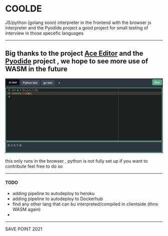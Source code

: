 # COOLDE
JS/python (golang soon) interpreter in the frontend with the browser js interpreter and the Pyodide project
a good project for small testing of interview in those specefic languages 
 

---
Big thanks to the project [Ace Editor](https://ace.c9.io/)
and the [Pyodide](https://ace.c9.io/) project , we hope to see more use of WASM in the future
---

![Image Title](img/Capture.PNG)

this only runs in the browser , python is not fully set up
if you want to contribute feel free to do so 

---
#### TODO

- adding pipeline to autodeploy to heroku
- adding pipeline to autodeploy to Dockerhub
- find any other lang that can bu interpreted/compiled in clientside (thnx WASM again)
- 
---
SAVE POINT 2021 
